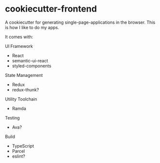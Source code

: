 # cookiecutter-frontend

A cookiecutter for generating single-page-applications in the browser. This is how I like to do my apps.

It comes with:

UI Framework
- React
 - semantic-ui-react
 - styled-components

State Management
- Redux
 - redux-thunk?

Utility Toolchain
- Ramda

Testing
- Ava?

Build
- TypeScript
- Parcel
- eslint?

